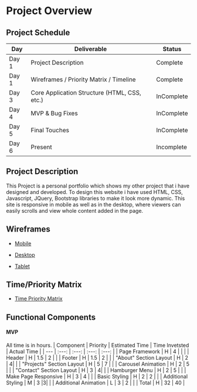 # Project Overview

## Project Schedule

|  Day | Deliverable | Status
|---|---| ---|
|Day 1| Project Description | Complete
|Day 1| Wireframes / Priority Matrix / Timeline | Complete
|Day 3| Core Application Structure (HTML, CSS, etc.) | InComplete
|Day 4| MVP & Bug Fixes | InComplete
|Day 5| Final Touches | InComplete
|Day 6| Present |Incomplete


## Project Description

This Project is a personal portfolio which shows my other project that i have designed and developed. To design this website i have used HTML, CSS, Javascript, JQuery, Bootstrap libraries to make it look more dynamic. This site is responsive in mobile as well as in the desktop, where viewers can easily scrolls and view whole content added in the page.

## Wireframes
- [Mobile](https://imgur.com/tSOAlhc)

- [Desktop](https://imgur.com/Vj4MdgF)

- [Tablet](https://imgur.com/5SZb484)

## Time/Priority Matrix
- [Time Priority Matrix](https://imgur.com/bUQfSlv)

## Functional Components

#### MVP

All time is in hours.
| Component | Priority | Estimated Time | Time Invetsted | Actual Time |
| --- | :---: |  :---: | :---: | :---: |
| Page Framework | H | 4 | | |
| Header | H | 1.5 | 2 | |
| Footer | H | 1.5 | 2 | |
| "About" Section Layout | H | 2 | 4| |
| "Projects" Section Layout | H | 5 | 7 |  |
| Carousel Animation | H | 2 | 5 | |
| "Contact" Section Layout | H | 3 |  4| |
| Hamburger Menu | H | 2 | 5 |  |
| Make Page Responsive | H | 3 | 4  | |
| Basic Styling | H | 2 | 2 |  |
| Additional Styling | M | 3 |3| |
| Additional Animation | L | 3 | 2 | |
| Total | H | 32 | 40 |  
